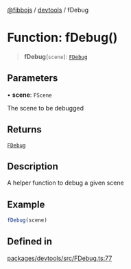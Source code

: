 [@fibbojs](/api/index) / [devtools](/api/devtools) / fDebug

# Function: fDebug()

> **fDebug**(`scene`): [`FDebug`](../classes/FDebug.md)

## Parameters

• **scene**: `FScene`

The scene to be debugged

## Returns

[`FDebug`](../classes/FDebug.md)

## Description

A helper function to debug a given scene

## Example

```ts
fDebug(scene)
```

## Defined in

[packages/devtools/src/FDebug.ts:77](https://github.com/fibbojs/fibbo/blob/661c4959fa5749d0db5d94ebb84036f7231634a4/packages/devtools/src/FDebug.ts#L77)

